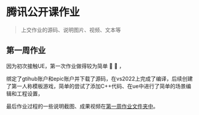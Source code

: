 # 腾讯公开课作业
>上交作业的源码、说明图片、视频、文本等

## 第一周作业
   因为初次接触UE，第一次作业做得较为简单 :baby:  :baby: ，
   
   绑定了gtihub账户和epic账户并下载了源码，在vs2022上完成了编译，后续创建了第一人称模板游戏，简单的尝试了添加C++代码、在ue中进行了简单的场景编辑和工程设置，
   
   最后作业过程的一些说明截图、成果视频在[第一周作业文件夹中](/第一周作业截图、视频)。
